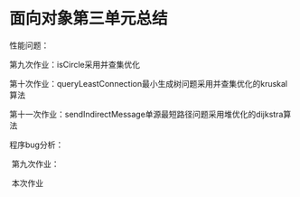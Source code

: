 # 面向对象第三单元总结



性能问题：

第九次作业：isCircle采用并查集优化

第十次作业：queryLeastConnection最小生成树问题采用并查集优化的kruskal算法

第十一次作业：sendIndirectMessage单源最短路径问题采用堆优化的dijkstra算法





程序bug分析：

​	第九次作业：

​		本次作业
